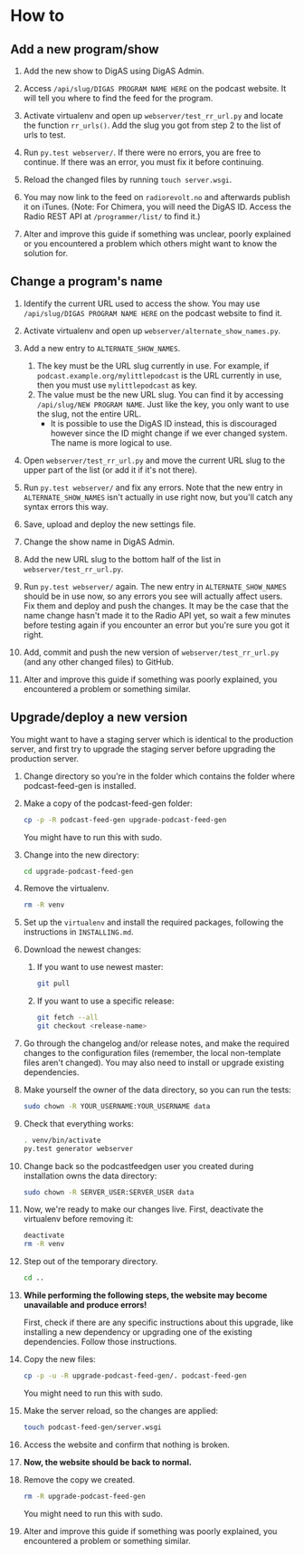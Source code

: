 # How to #

## Add a new program/show ##

1. Add the new show to DigAS using DigAS Admin.

2. Access `/api/slug/DIGAS PROGRAM NAME HERE` on the podcast website. It will tell you where to find the feed for the program.

3. Activate virtualenv and open up `webserver/test_rr_url.py` and locate the function `rr_urls()`. Add the slug you got from step 2 to the list of urls to test.

4. Run `py.test webserver/`. If there were no errors, you are free to continue. If there was an error, you must fix it before continuing.

5. Reload the changed files by running `touch server.wsgi`.

6. You may now link to the feed on `radiorevolt.no` and afterwards publish it on iTunes. (Note: For Chimera, you will need the DigAS ID. Access the Radio REST API at `/programmer/list/` to find it.)

7. Alter and improve this guide if something was unclear, poorly explained or you encountered a problem which others might want to know the solution for.


## Change a program's name ##

1. Identify the current URL used to access the show. You may use `/api/slug/DIGAS PROGRAM NAME HERE` on the podcast website to find it.

2. Activate virtualenv and open up `webserver/alternate_show_names.py`.

3. Add a new entry to `ALTERNATE_SHOW_NAMES`.

   1. The key must be the URL slug currently in use. For example, if `podcast.example.org/mylittlepodcast` is the URL currently in use, then you must use `mylittlepodcast` as key.
   2. The value must be the new URL slug. You can find it by accessing `/api/slug/NEW PROGRAM NAME`. Just like the key, you only want to use the slug, not the entire URL.
       * It is possible to use the DigAS ID instead, this is discouraged however since the ID might change if we ever changed system. The name is more logical to use.

4. Open `webserver/test_rr_url.py` and move the current URL slug to the upper part of the list (or add it if it's not there).

5. Run `py.test webserver/` and fix any errors. Note that the new entry in `ALTERNATE_SHOW_NAMES` isn't actually in use right now, but you'll catch any syntax errors this way.

6. Save, upload and deploy the new settings file.

7. Change the show name in DigAS Admin.

8. Add the new URL slug to the bottom half of the list in `webserver/test_rr_url.py`.

9. Run `py.test webserver/` again. The new entry in `ALTERNATE_SHOW_NAMES` should be in use now, so any errors you see will actually affect users. Fix them and deploy and push the changes. It may be the case that the name change hasn't made it to the Radio API yet, so wait a few minutes before testing again if you encounter an error but you're sure you got it right.

10. Add, commit and push the new version of `webserver/test_rr_url.py` (and any other changed files) to GitHub.

11. Alter and improve this guide if something was poorly explained, you encountered a problem or something similar.



## Upgrade/deploy a new version ##

You might want to have a staging server which is identical to the production server, and first try to upgrade the
staging server before upgrading the production server.

1. Change directory so you're in the folder which contains the folder where podcast-feed-gen is installed.

2. Make a copy of the podcast-feed-gen folder:

    ```sh
    cp -p -R podcast-feed-gen upgrade-podcast-feed-gen
    ```

    You might have to run this with sudo.

3. Change into the new directory:

    ```sh
    cd upgrade-podcast-feed-gen
    ```

4. Remove the virtualenv.

    ```sh
    rm -R venv
    ```

5. Set up the `virtualenv` and install the required packages, following the instructions in `INSTALLING.md`.

6. Download the newest changes:

   1. If you want to use newest master:

       ```sh
       git pull
       ```
   2. If you want to use a specific release:

       ```sh
       git fetch --all
       git checkout <release-name>
       ```
7. Go through the changelog and/or release notes, and make the required changes to the configuration files (remember,
   the local non-template files aren't changed). You may also need to install or upgrade existing dependencies.

8. Make yourself the owner of the data directory, so you can run the tests:

    ```sh
    sudo chown -R YOUR_USERNAME:YOUR_USERNAME data
    ```

8. Check that everything works:

   ```sh
   . venv/bin/activate
   py.test generator webserver
   ```

9. Change back so the podcastfeedgen user you created during installation owns the data directory:

    ```sh
    sudo chown -R SERVER_USER:SERVER_USER data
    ```

9. Now, we're ready to make our changes live. First, deactivate the virtualenv before removing it:

    ```sh
    deactivate
    rm -R venv
    ```

10. Step out of the temporary directory.

    ```sh
    cd ..
    ```

11. **While performing the following steps, the website may become unavailable and produce errors!**

    First, check if there are any specific instructions about this upgrade, like installing a new dependency or upgrading
    one of the existing dependencies. Follow those instructions.

12. Copy the new files:

    ```sh
    cp -p -u -R upgrade-podcast-feed-gen/. podcast-feed-gen
    ```

    You might need to run this with sudo.

13. Make the server reload, so the changes are applied:

    ```sh
    touch podcast-feed-gen/server.wsgi
    ```

13. Access the website and confirm that nothing is broken.

14. **Now, the website should be back to normal.**

15. Remove the copy we created.

    ```sh
    rm -R upgrade-podcast-feed-gen
    ```

    You might need to run this with sudo.

16. Alter and improve this guide if something was poorly explained, you encountered a problem or something similar.

